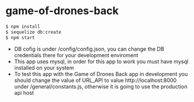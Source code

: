 # game-of-drones-back

```sh
$ npm install
$ sequelize db:create
$ npm start
```
- DB cofig is under /config/config.json, you can change the DB credentials there for your development enviroment
- This app uses mysql, in order for this app to work you must have mysql installed on your system
- To test this app with the Game of Drones Back app in development you should change the value of URL_API to value http://localhost:8000 under /general/constants.js, otherwise it is going to use the production api host 
